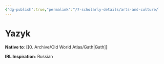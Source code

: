 ```yaml
---
{"dg-publish":true,"permalink":"/7-scholarly-details/arts-and-culture/languages/yazyk/"}
---
```


# Yazyk

**Native to**: [[0. Archive/Old World Atlas/Gath\|Gath]] 

**IRL Inspiration**: Russian 